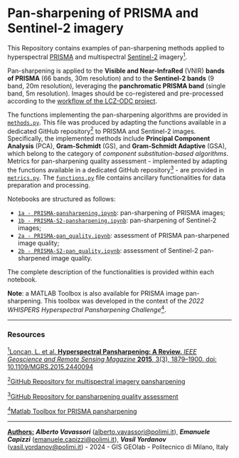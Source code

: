 # Pan-sharpening of PRISMA and Sentinel-2 imagery
This Repository contains examples of pan-sharpening methods applied to hyperspectral [PRISMA](https://www.asi.it/scienze-della-terra/prisma/) and multispectral [Sentinel-2](https://sentinels.copernicus.eu/web/sentinel/missions/sentinel-2) imagery[<sup>1</sup>](#1).

Pan-sharpening is applied to the **Visible and Near-InfraRed** (VNIR) **bands of PRISMA** (66 bands, 30m resolution) and to the **Sentinel-2 bands** (9 band, 20m resolution), leveraging the **panchromatic PRISMA band** (single band, 5m resolution). Images should be co-registered and pre-processed according to the [workflow of the LCZ-ODC project](https://github.com/gisgeolab/LCZ-ODC/tree/Processing-Notebooks).

The functions implementing the pan-sharpening algorithms are provided in [`methods.py`](https://github.com/gisgeolab/LCZ-ODC/blob/Pansharpening/methods.py). This file was produced by adapting the functions available in a dedicated GitHub repository[<sup>2</sup>](#2) to PRISMA and Sentinel-2 images. Specifically, the implemented methods include **Principal Component Analysis** (PCA), **Gram-Schmidt** (GS), and **Gram-Schmidt Adaptive** (GSA), which belong to the category of *component substitution-based algorithms*. Metrics for pan-sharpening quality assessment - implemented by adapting the functions available in a dedicated GitHub repository[<sup>3</sup>](#3) - are provided in [`metrics.py`](https://github.com/gisgeolab/LCZ-ODC/blob/Pansharpening/metrics.py). The [`functions.py`](https://github.com/gisgeolab/LCZ-ODC/blob/Pansharpening/functions.py) file contains ancillary functionalities for data preparation and processing.

Notebooks are structured as follows:
* [`1a - PRISMA-pansharpening.ipynb`](https://github.com/gisgeolab/LCZ-ODC/blob/Pansharpening/1a%20-%20PRISMA-pansharpening.ipynb): pan-sharpening of PRISMA images;
* [`1b - PRISMA-S2-pansharpening.ipynb`](https://github.com/gisgeolab/LCZ-ODC/blob/Pansharpening/1b%20-%20PRISMA-S2-pansharpening.ipynb): pan-sharpening of Sentinel-2 images;
* [`2a - PRISMA-pan_quality.ipynb`](https://github.com/gisgeolab/LCZ-ODC/blob/Pansharpening/2a%20-%20PRISMA-pan_quality.ipynb): assessment of PRISMA pan-sharpened image quality;
* [`2b - PRISMA-S2-pan_quality.ipynb`](https://github.com/gisgeolab/LCZ-ODC/blob/Pansharpening/2b%20-%20PRISMA-S2-pan_quality.ipynb): assessment of Sentinel-2 pan-sharpened image quality.

The complete description of the functionalities is provided within each notebook.

<b>Note</b>: a MATLAB Toolbox is also available for PRISMA image pan-sharpening. This toolbox was developed in the context of the *2022 WHISPERS Hyperspectral Pansharpening Challenge*[<sup>4</sup>](#4).

-----

### Resources

<span id="1">[<sup>1</sup>Loncan, L. et al. **Hyperspectral Pansharpening: A Review.** *IEEE Geoscience and Remote Sensing Magazine* **2015**, 3(3), 1879–1900. doi: 10.1109/MGRS.2015.2440094](https://ieeexplore.ieee.org/document/7284770)</span>

<span id="2">[<sup>2</sup>GitHub Repository for multispectral imagery pansharpening](https://github.com/codegaj/py_pansharpening)</span>

<span id="3">[<sup>3</sup>GitHub Repository for pansharpening quality assessment](https://github.com/wasaCheney/IQA_pansharpening_python)</span>

<span id="4">[<sup>4</sup>Matlab Toolbox for PRISMA pansharpening](https://openremotesensing.net/knowledgebase/hyperspectral-and-multispectral-data-fusion/)</span>

-----

<ins><b>Authors:</b></ins> <b>*Alberto Vavassori*</b> (alberto.vavassori@polimi.it), <b>*Emanuele Capizzi*</b> (emanuele.capizzi@polimi.it), <b>*Vasil Yordanov*</b> (vasil.yordanov@polimi.it) - 2024 - GIS GEOlab - Politecnico di Milano, Italy
